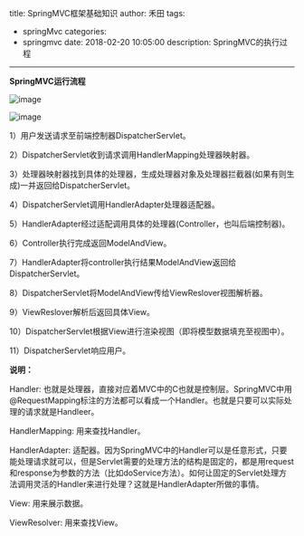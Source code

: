 title: SpringMVC框架基础知识
author: 禾田
tags:
  - springMvc
categories:
  - springmvc
date: 2018-02-20 10:05:00
description: SpringMVC的执行过程
---
**SpringMVC运行流程**

![image](http://owq01tqh9.bkt.clouddn.com/5.png)  

![image](http://owq01tqh9.bkt.clouddn.com/6.jpg)

1）用户发送请求至前端控制器DispatcherServlet。  

2）DispatcherServlet收到请求调用HandlerMapping处理器映射器。 
 
3）处理器映射器找到具体的处理器，生成处理器对象及处理器拦截器(如果有则生成)一并返回给DispatcherServlet。   

4）DispatcherServlet调用HandlerAdapter处理器适配器。  

5）HandlerAdapter经过适配调用具体的处理器(Controller，也叫后端控制器)。   

6）Controller执行完成返回ModelAndView。  

7）HandlerAdapter将controller执行结果ModelAndView返回给DispatcherServlet。  

8）DispatcherServlet将ModelAndView传给ViewReslover视图解析器。  

9）ViewReslover解析后返回具体View。  

10）DispatcherServlet根据View进行渲染视图（即将模型数据填充至视图中）。  

11）DispatcherServlet响应用户。  

**说明：**  

Handler: 也就是处理器，直接对应着MVC中的C也就是控制层。SpringMVC中用@RequestMapping标注的方法都可以看成一个Handler。也就是只要可以实际处理的请求就是Handleer。  

HandlerMapping: 用来查找Handler。

HandlerAdapter: 适配器。因为SpringMVC中的Handler可以是任意形式，只要能处理请求就可以，但是Servlet需要的处理方法的结构是固定的，都是用request和response为参数的方法（比如doService方法）。如何让固定的Servlet处理方法调用灵活的Handler来进行处理？这就是HandlerAdapter所做的事情。   

View: 用来展示数据。 

ViewResolver: 用来查找View。